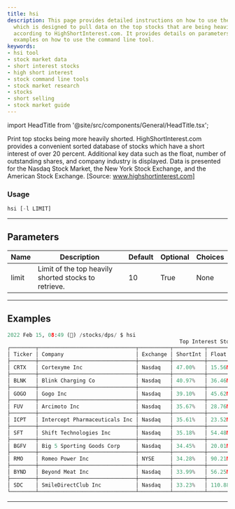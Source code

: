 ```yaml
---
title: hsi
description: This page provides detailed instructions on how to use the 'hsi' tool,
  which is designed to pull data on the top stocks that are being heavily shorted
  according to HighShortInterest.com. It provides details on parameters, usage, and
  examples on how to use the command line tool.
keywords:
- hsi tool
- stock market data
- short interest stocks
- high short interest
- stock command line tools
- stock market research
- stocks
- short selling
- stock market guide
---
```


import HeadTitle from '@site/src/components/General/HeadTitle.tsx';

<HeadTitle title="stocks/dps/hsi - Reference | OpenBB Terminal Docs" />

Print top stocks being more heavily shorted. HighShortInterest.com provides a convenient sorted database of stocks which have a short interest of over 20 percent. Additional key data such as the float, number of outstanding shares, and company industry is displayed. Data is presented for the Nasdaq Stock Market, the New York Stock Exchange, and the American Stock Exchange. [Source: www.highshortinterest.com]

### Usage

```python
hsi [-l LIMIT]
```

---

## Parameters

| Name | Description | Default | Optional | Choices |
| ---- | ----------- | ------- | -------- | ------- |
| limit | Limit of the top heavily shorted stocks to retrieve. | 10 | True | None |


---

## Examples

```python
2022 Feb 15, 08:49 (🦋) /stocks/dps/ $ hsi
                                                       Top Interest Stocks
┌────────┬───────────────────────────────┬──────────┬──────────┬─────────┬─────────┬────────────────────────────────────────────┐
│ Ticker │ Company                       │ Exchange │ ShortInt │ Float   │ Outstd  │ Industry                                   │
├────────┼───────────────────────────────┼──────────┼──────────┼─────────┼─────────┼────────────────────────────────────────────┤
│ CRTX   │ Cortexyme Inc                 │ Nasdaq   │ 47.00%   │ 15.56M  │ 29.88M  │ Biotechnology & Medical Research           │
├────────┼───────────────────────────────┼──────────┼──────────┼─────────┼─────────┼────────────────────────────────────────────┤
│ BLNK   │ Blink Charging Co             │ Nasdaq   │ 40.97%   │ 36.46M  │ 42.20M  │ Utilities - Electric                       │
├────────┼───────────────────────────────┼──────────┼──────────┼─────────┼─────────┼────────────────────────────────────────────┤
│ GOGO   │ Gogo Inc                      │ Nasdaq   │ 39.10%   │ 45.62M  │ 109.95M │ Communications Services                    │
├────────┼───────────────────────────────┼──────────┼──────────┼─────────┼─────────┼────────────────────────────────────────────┤
│ FUV    │ Arcimoto Inc                  │ Nasdaq   │ 35.67%   │ 28.76M  │ 37.64M  │ Auto & Truck Manufacturers                 │
├────────┼───────────────────────────────┼──────────┼──────────┼─────────┼─────────┼────────────────────────────────────────────┤
│ ICPT   │ Intercept Pharmaceuticals Inc │ Nasdaq   │ 35.61%   │ 23.52M  │ 29.55M  │ Biotechnology & Medical Research           │
├────────┼───────────────────────────────┼──────────┼──────────┼─────────┼─────────┼────────────────────────────────────────────┤
│ SFT    │ Shift Technologies Inc        │ Nasdaq   │ 35.18%   │ 54.48M  │ 81.31M  │ Retailers - Auto Vehicles, Parts & Service │
├────────┼───────────────────────────────┼──────────┼──────────┼─────────┼─────────┼────────────────────────────────────────────┤
│ BGFV   │ Big 5 Sporting Goods Corp     │ Nasdaq   │ 34.45%   │ 20.01M  │ 22.31M  │ Retailers - Miscellaneous Specialty        │
├────────┼───────────────────────────────┼──────────┼──────────┼─────────┼─────────┼────────────────────────────────────────────┤
│ RMO    │ Romeo Power Inc               │ NYSE     │ 34.28%   │ 90.21M  │ 134.46M │ Electrical Components & Equipment          │
├────────┼───────────────────────────────┼──────────┼──────────┼─────────┼─────────┼────────────────────────────────────────────┤
│ BYND   │ Beyond Meat Inc               │ Nasdaq   │ 33.99%   │ 56.25M  │ 63.33M  │ Food Processing                            │
├────────┼───────────────────────────────┼──────────┼──────────┼─────────┼─────────┼────────────────────────────────────────────┤
│ SDC    │ SmileDirectClub Inc           │ Nasdaq   │ 33.23%   │ 110.88M │ 119.14M │ Medical Equipment, Supplies & Distribution │
└────────┴───────────────────────────────┴──────────┴──────────┴─────────┴─────────┴────────────────────────────────────────────┘
```
---
